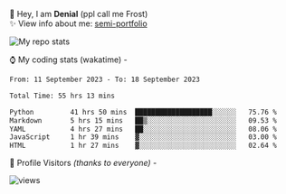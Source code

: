 🤚 Hey, I am **Denial** (ppl call me Frost)  
✨ View info about me: [semi-portfolio](https://frostx.is-a.dev)

<img alt="My repo stats" src="https://github-readme-stats.vercel.app/api?username=FrostX-Official&show_icons=true&theme=radical">

⌚ My coding stats (wakatime) -

<!--START_SECTION:waka-->

```txt
From: 11 September 2023 - To: 18 September 2023

Total Time: 55 hrs 13 mins

Python         41 hrs 50 mins  ███████████████████░░░░░░   75.76 %
Markdown       5 hrs 15 mins   ██▒░░░░░░░░░░░░░░░░░░░░░░   09.53 %
YAML           4 hrs 27 mins   ██░░░░░░░░░░░░░░░░░░░░░░░   08.06 %
JavaScript     1 hr 39 mins    ▓░░░░░░░░░░░░░░░░░░░░░░░░   03.00 %
HTML           1 hr 27 mins    ▓░░░░░░░░░░░░░░░░░░░░░░░░   02.64 %
```

<!--END_SECTION:waka-->

🧥 Profile Visitors *(thanks to everyone)* -  
  
<!--![visitors](https://visitor-badge.glitch.me/badge?page_id=FrostX-Official.FrostX-Official)-->
![views](https://komarev.com/ghpvc/?username=FrostX-Official&color=blueviolet&style=for-the-badge&label=sussy+viewers)
